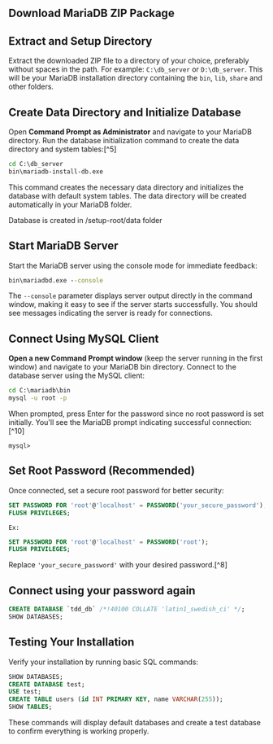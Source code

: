 ## Download MariaDB ZIP Package


## Extract and Setup Directory

Extract the downloaded ZIP file to a directory of your choice, preferably without spaces in the path. For example: `C:\db_server` or `D:\db_server`. This will be your MariaDB installation directory containing the `bin`, `lib`, `share` and other folders.

## Create Data Directory and Initialize Database

Open **Command Prompt as Administrator** and navigate to your MariaDB directory. Run the database initialization command to create the data directory and system tables:[^5]

```cmd
cd C:\db_server
bin\mariadb-install-db.exe
```

This command creates the necessary data directory and initializes the database with default system tables. The data directory will be created automatically in your MariaDB folder.

Database is created in  /setup-root/data   folder

## Start MariaDB Server

Start the MariaDB server using the console mode for immediate feedback:

```cmd
bin\mariadbd.exe --console
```

The `--console` parameter displays server output directly in the command window, making it easy to see if the server starts successfully. You should see messages indicating the server is ready for connections.

## Connect Using MySQL Client

**Open a new Command Prompt window** (keep the server running in the first window) and navigate to your MariaDB bin directory. Connect to the database server using the MySQL client:

```cmd
cd C:\mariadb\bin
mysql -u root -p
```

When prompted, press Enter for the password since no root password is set initially. You'll see the MariaDB prompt indicating successful connection:[^10]

```
mysql>
```


## Set Root Password (Recommended)

Once connected, set a secure root password for better security:

```sql
SET PASSWORD FOR 'root'@'localhost' = PASSWORD('your_secure_password');
FLUSH PRIVILEGES;
```
`Ex:` 
```sql
SET PASSWORD FOR 'root'@'localhost' = PASSWORD('root');
FLUSH PRIVILEGES;
```

Replace `'your_secure_password'` with your desired password.[^8]

## Connect using your password again
```sql
CREATE DATABASE `tdd_db` /*!40100 COLLATE 'latin1_swedish_ci' */;
SHOW DATABASES;
```



## Testing Your Installation

Verify your installation by running basic SQL commands:

```sql
SHOW DATABASES;
CREATE DATABASE test;
USE test;
CREATE TABLE users (id INT PRIMARY KEY, name VARCHAR(255));
SHOW TABLES;
```

These commands will display default databases and create a test database to confirm everything is working properly.

